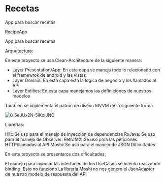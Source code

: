 # Recetas
App para buscar recetas

RecipeApp

App para buscar recetas 

Arquutectura:

En este proyecto se usa Clean-Architecture de la siguiente manera: 

- Layer Presentation/App: En esta capa se maneja todo lo relacionado con el framewrok de android y las vistas 
- Layer Domain: En esta capa esta la logica de negocio y los llamados al API 
- Layer Entities: En esta capa manejamos las definiciones de nuestros modelos

Tambien se implementa el patron de diseño MVVM de la siguiente forma 

![0_5eJUx2N-5IKoIJNO](https://user-images.githubusercontent.com/11460880/205169220-6a30eabf-869c-48a9-af1f-aef15e56bbc7.png)

Librerías:

Hilt: Se uso para el manejo de inyección de dependencias
RxJava: Se uso para el manejo de Observer.
Retrofit2: Se uso para las peticiones HTTP/llamados al API
Moshi: Se uso para el manejo de JSON
Dificultades

En este proyecto se presentaros dos dificultades:

El manejo para inyectar las interfaces de los UseCases se intento realizando binding. Esto no funciono
La librería Moshi no nos genero el JsonAdapter de nuestro modelo de respuesta del API


